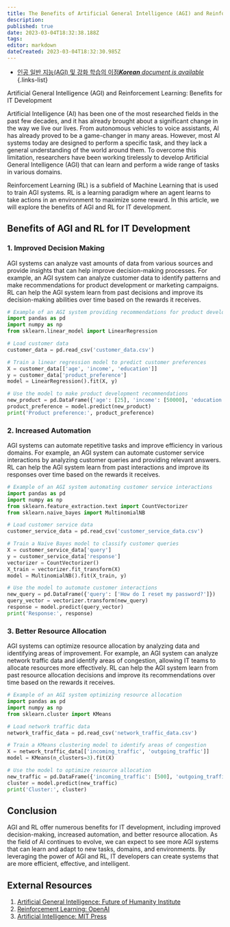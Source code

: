 ```yaml
---
title: The Benefits of Artificial General Intelligence (AGI) and Reinforcement Learning
description: 
published: true
date: 2023-03-04T18:32:38.188Z
tags: 
editor: markdown
dateCreated: 2023-03-04T18:32:30.985Z
---
```


- [인공 일반 지능(AGI) 및 강화 학습의 이점***Korean** document is available*](/ko/Knowledge-base/Common/the-benefits-of-artificial-general-intelligence-agi-and-reinforcement-learning)
{.links-list}


Artificial General Intelligence (AGI) and Reinforcement Learning: Benefits for IT Development

Artificial Intelligence (AI) has been one of the most researched fields in the past few decades, and it has already brought about a significant change in the way we live our lives. From autonomous vehicles to voice assistants, AI has already proved to be a game-changer in many areas. However, most AI systems today are designed to perform a specific task, and they lack a general understanding of the world around them. To overcome this limitation, researchers have been working tirelessly to develop Artificial General Intelligence (AGI) that can learn and perform a wide range of tasks in various domains.

Reinforcement Learning (RL) is a subfield of Machine Learning that is used to train AGI systems. RL is a learning paradigm where an agent learns to take actions in an environment to maximize some reward. In this article, we will explore the benefits of AGI and RL for IT development.

## Benefits of AGI and RL for IT Development

### 1. Improved Decision Making

AGI systems can analyze vast amounts of data from various sources and provide insights that can help improve decision-making processes. For example, an AGI system can analyze customer data to identify patterns and make recommendations for product development or marketing campaigns. RL can help the AGI system learn from past decisions and improve its decision-making abilities over time based on the rewards it receives.

```python
# Example of an AGI system providing recommendations for product development
import pandas as pd
import numpy as np
from sklearn.linear_model import LinearRegression

# Load customer data
customer_data = pd.read_csv('customer_data.csv')

# Train a linear regression model to predict customer preferences
X = customer_data[['age', 'income', 'education']]
y = customer_data['product_preference']
model = LinearRegression().fit(X, y)

# Use the model to make product development recommendations
new_product = pd.DataFrame({'age': [25], 'income': [50000], 'education': [16]})
product_preference = model.predict(new_product)
print('Product preference:', product_preference)
```

### 2. Increased Automation

AGI systems can automate repetitive tasks and improve efficiency in various domains. For example, an AGI system can automate customer service interactions by analyzing customer queries and providing relevant answers. RL can help the AGI system learn from past interactions and improve its responses over time based on the rewards it receives.

```python
# Example of an AGI system automating customer service interactions
import pandas as pd
import numpy as np
from sklearn.feature_extraction.text import CountVectorizer
from sklearn.naive_bayes import MultinomialNB

# Load customer service data
customer_service_data = pd.read_csv('customer_service_data.csv')

# Train a Naive Bayes model to classify customer queries
X = customer_service_data['query']
y = customer_service_data['response']
vectorizer = CountVectorizer()
X_train = vectorizer.fit_transform(X)
model = MultinomialNB().fit(X_train, y)

# Use the model to automate customer interactions
new_query = pd.DataFrame({'query': ['How do I reset my password?']})
query_vector = vectorizer.transform(new_query)
response = model.predict(query_vector)
print('Response:', response)
```

### 3. Better Resource Allocation

AGI systems can optimize resource allocation by analyzing data and identifying areas of improvement. For example, an AGI system can analyze network traffic data and identify areas of congestion, allowing IT teams to allocate resources more effectively. RL can help the AGI system learn from past resource allocation decisions and improve its recommendations over time based on the rewards it receives.

```python
# Example of an AGI system optimizing resource allocation
import pandas as pd
import numpy as np
from sklearn.cluster import KMeans

# Load network traffic data
network_traffic_data = pd.read_csv('network_traffic_data.csv')

# Train a KMeans clustering model to identify areas of congestion
X = network_traffic_data[['incoming_traffic', 'outgoing_traffic']]
model = KMeans(n_clusters=3).fit(X)

# Use the model to optimize resource allocation
new_traffic = pd.DataFrame({'incoming_traffic': [500], 'outgoing_traffic': [1000]})
cluster = model.predict(new_traffic)
print('Cluster:', cluster)
```

## Conclusion

AGI and RL offer numerous benefits for IT development, including improved decision-making, increased automation, and better resource allocation. As the field of AI continues to evolve, we can expect to see more AGI systems that can learn and adapt to new tasks, domains, and environments. By leveraging the power of AGI and RL, IT developers can create systems that are more efficient, effective, and intelligent.

## External Resources

1. [Artificial General Intelligence: Future of Humanity Institute](https://www.fhi.ox.ac.uk/artificial-general-intelligence/)
2. [Reinforcement Learning: OpenAI](https://openai.com/reinforcement-learning/)
3. [Artificial Intelligence: MIT Press](https://mitpress.mit.edu/books/artificial-intelligence)